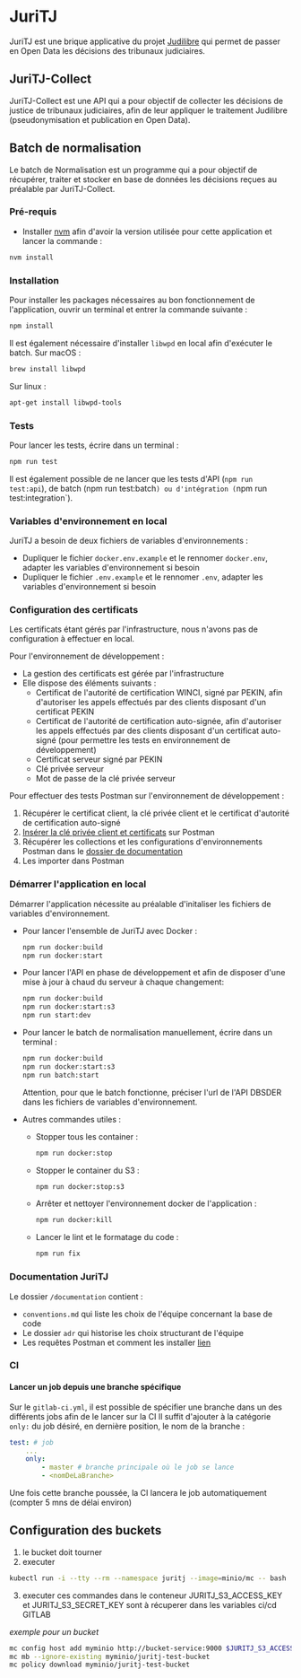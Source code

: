 # JuriTJ

JuriTJ est une brique applicative du projet [Judilibre](https://www.courdecassation.fr/toutes-les-actualites/2021/10/01/judilibre-les-decisions-judiciaires-en-open-data) qui permet de passer en Open Data les décisions des tribunaux judiciaires.

## JuriTJ-Collect

JuriTJ-Collect est une API qui a pour objectif de collecter les décisions de justice de tribunaux judiciaires, afin de leur appliquer le traitement Judilibre (pseudonymisation et publication en Open Data). 

## Batch de normalisation 

Le batch de Normalisation est un programme qui a pour objectif de récupérer, traiter et stocker en base de données les décisions reçues au préalable par JuriTJ-Collect. 

### Pré-requis
- Installer [nvm](https://github.com/nvm-sh/nvm) afin d'avoir la version utilisée pour cette application et lancer la commande :
```bash
nvm install
```

### Installation 

Pour installer les packages nécessaires au bon fonctionnement de l'application, ouvrir un terminal et entrer la commande suivante : 
```bash
npm install
```

Il est également nécessaire d'installer `libwpd` en local afin d'exécuter le batch. 
Sur macOS : 
```bash
brew install libwpd
```

Sur linux : 
```bash
apt-get install libwpd-tools
```

### Tests

Pour lancer les tests, écrire dans un terminal : 

 ```bash
npm run test
 ```

 Il est également possible de ne lancer que les tests d'API (`npm run test:api`), de batch (npm run test:batch`) ou d'intégration (`npm run test:integration`). 

### Variables d'environnement en local

JuriTJ a besoin de deux fichiers de variables d'environnements : 
- Dupliquer le fichier `docker.env.example` et le rennomer `docker.env`, adapter les variables d'environnement si besoin
- Dupliquer le fichier `.env.example` et le rennomer `.env`, adapter les variables d'environnement si besoin

### Configuration des certificats

Les certificats étant gérés par l'infrastructure, nous n'avons pas de configuration à effectuer en local. 

Pour l'environnement de développement :  
- La gestion des certificats est gérée par l'infrastructure 
- Elle dispose des éléments suivants : 
    - Certificat de l'autorité de certification WINCI, signé par PEKIN, afin d'autoriser les appels effectués par des clients disposant d'un certificat PEKIN
    - Certificat de l'autorité de certification auto-signée, afin d'autoriser les appels effectués par des clients disposant d'un certificat auto-signé (pour permettre les tests en environnement de développement)
    - Certificat serveur signé par PEKIN 
    - Clé privée serveur 
    - Mot de passe de la clé privée serveur 

Pour effectuer des tests Postman sur l'environnement de développement : 
 1. Récupérer le certificat client, la clé privée client et le certificat d'autorité de certification auto-signé 
 2. [Insérer la clé privée client et certificats](https://learning.postman.com/docs/sending-requests/certificates/) sur Postman
 3. Récupérer les collections et les configurations d'environnements Postman dans le [dossier de documentation](./documentation/postman/)
 4. Les importer dans Postman

### Démarrer l'application en local

Démarrer l'application nécessite au préalable d'initaliser les fichiers de variables d'environnement. 

- Pour lancer l'ensemble de JuriTJ avec Docker : 
    ```bash
    npm run docker:build
    npm run docker:start
    ```

- Pour lancer l'API en phase de développement et afin de disposer d'une mise à jour à chaud du serveur à chaque changement: 
    ```bash
    npm run docker:build
    npm run docker:start:s3
    npm run start:dev
    ```

- Pour lancer le batch de normalisation manuellement, écrire dans un terminal : 
    ```bash
    npm run docker:build
    npm run docker:start:s3
    npm run batch:start
    ```
    Attention, pour que le batch fonctionne, préciser l'url de l'API DBSDER dans les fichiers de variables d'environnement. 

- Autres commandes utiles : 
    - Stopper tous les container :
        ```bash
        npm run docker:stop
        ```
    - Stopper le container du S3 :
        ```bash
        npm run docker:stop:s3
        ```
    - Arrêter et nettoyer l'environnement docker de l'application :
        ```bash
        npm run docker:kill
        ```
    - Lancer le lint et le formatage du code :
        ```bash
        npm run fix
        ```

### Documentation JuriTJ 

Le dossier `/documentation` contient : 
- `conventions.md` qui liste les choix de l'équipe concernant la base de code 
- Le dossier `adr` qui historise les choix structurant de l'équipe 
- Les requêtes Postman et comment les installer [lien](documentation/postman/README.md)

### CI

#### Lancer un job depuis une branche spécifique

Sur le `gitlab-ci.yml`, il est possible de spécifier une branche dans un des différents jobs afin de le lancer sur la CI
Il suffit d'ajouter à la catégorie `only:` du job désiré, en dernière position, le nom de la branche : 
```yml
test: # job
    ...
    only:
        - master # branche principale où le job se lance
        - <nomDeLaBranche>
```

 Une fois cette branche poussée, la CI lancera le job automatiquement (compter 5 mns de délai environ)

## Configuration des buckets

1) le bucket doit tourner
2) executer 
```bash 
kubectl run -i --tty --rm --namespace juritj --image=minio/mc -- bash
```
3) executer ces commandes dans le conteneur
JURITJ_S3_ACCESS_KEY et JURITJ_S3_SECRET_KEY sont à récuperer dans les variables ci/cd GITLAB

*exemple pour un bucket*
```BASH
mc config host add myminio http://bucket-service:9000 $JURITJ_S3_ACCESS_KEY $JURITJ_S3_SECRET_KEY
mc mb --ignore-existing myminio/juritj-test-bucket
mc policy download myminio/juritj-test-bucket
```

